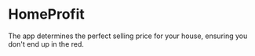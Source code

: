 # HomeProfit
The app determines the perfect selling price for your house, ensuring you don't end up in the red.
